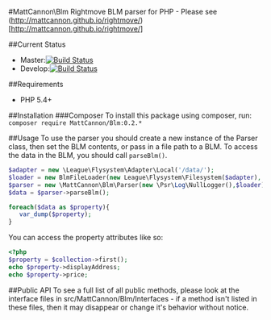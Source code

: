 #MattCannon\Blm
Rightmove BLM parser for PHP - Please see (http://mattcannon.github.io/rightmove/)[http://mattcannon.github.io/rightmove/]

##Current Status
* Master:[![Build Status](https://travis-ci.org/mattcannon/Blm.svg?branch=master)](https://travis-ci.org/mattcannon/Blm)
* Develop:[![Build Status](https://travis-ci.org/mattcannon/Blm.svg?branch=develop)](https://travis-ci.org/mattcannon/Blm)

##Requirements
* PHP 5.4+

##Installation
###Composer
To install this package using composer, run:
```composer require MattCannon/Blm:0.2.*```

##Usage
 To use the parser you should create a new instance of the Parser class, then set 
 the BLM contents, or pass in a file path to a BLM.
 To access the data in the BLM, you should call ```parseBlm()```.
 
 ```php
 $adapter = new \League\Flysystem\Adapter\Local('/data/');
 $loader = new BlmFileLoader(new League\Flysystem\Filesystem($adapter),'BlmFile.blm');
 $parser = new \MattCannon\Blm\Parser(new \Psr\Log\NullLogger(),$loader);
 $data = $parser->parseBlm();
 
 foreach($data as $property){
    var_dump($property);
 }
 ```

You can access the property attributes like so:

```php
<?php
$property = $collection->first();
echo $property->displayAddress;
echo $property->price;
```

##Public API
To see a full list of all public methods, please look at the interface 
files in src/MattCannon/Blm/Interfaces - if a method isn't listed 
in these files, then it may disappear or change it's behavior without notice.

